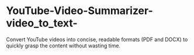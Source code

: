 # YouTube-Video-Summarizer-video_to_text-
Convert YouTube videos into concise, readable formats (PDF and DOCX) to quickly grasp the content without wasting time.
